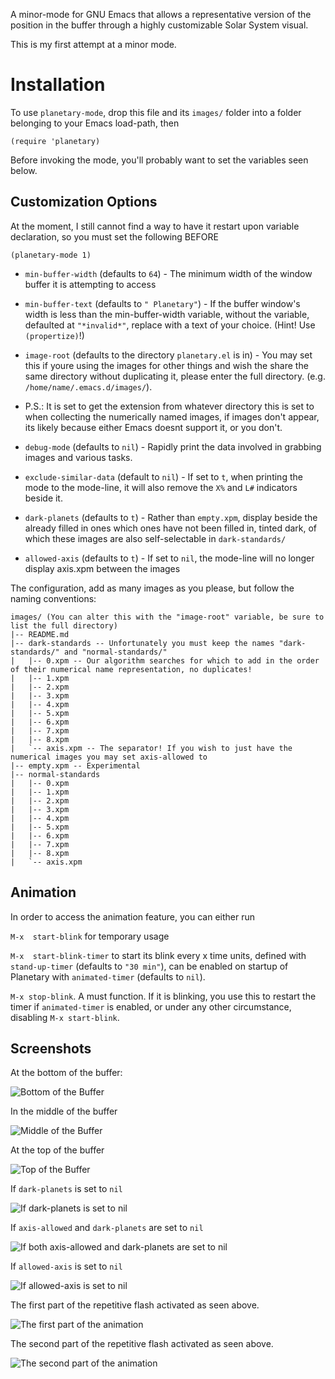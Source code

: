 A minor-mode for GNU Emacs that allows a representative version of the position in the buffer through a highly customizable Solar System visual.

This is my first attempt at a minor mode.

# Installation

To use `planetary-mode`, drop this file and its `images/` folder into a folder belonging to your Emacs load-path, then

```(require 'planetary)```

Before invoking the mode, you'll probably want to set the variables seen below.

## Customization Options

At the moment, I still cannot find a way to have it restart upon variable declaration, so you must set the following BEFORE

`(planetary-mode 1)`

* `min-buffer-width` (defaults to `64`) - The minimum width of the window buffer it is attempting to access 

* `min-buffer-text` (defaults to `" Planetary"`) - If the buffer window's width is less than the min-buffer-width variable, without the variable, defaulted at `"*invalid*"`, replace with a text of your choice. (Hint! Use `(propertize)`!)

* `image-root` (defaults to the directory `planetary.el` is in) - You may set this if youre using the images for other things and wish the share the same directory without duplicating it, please enter the full directory. (e.g. `/home/name/.emacs.d/images/`).
* P.S.: It is set to get the extension from whatever directory this is set to when collecting the numerically named images, if images don't appear, its likely because either Emacs doesnt support it, or you don't.

* `debug-mode` (defaults to `nil`) - Rapidly print the data involved in grabbing images and various tasks.

* `exclude-similar-data` (default to `nil`) - If set to `t`, when printing the mode to the mode-line, it will also remove the `X%` and `L#` indicators beside it.

* `dark-planets` (defaults to `t`) - Rather than `empty.xpm`, display beside the already filled in ones which ones have not been filled in, tinted dark, of which these images are also self-selectable in `dark-standards/`

* `allowed-axis` (defaults to `t`) - If set to `nil`, the mode-line will no longer display axis.xpm between the images

The configuration, add as many images as you please, but follow the naming conventions:

```
images/ (You can alter this with the "image-root" variable, be sure to list the full directory)
|-- README.md
|-- dark-standards -- Unfortunately you must keep the names "dark-standards/" and "normal-standards/"
|   |-- 0.xpm -- Our algorithm searches for which to add in the order of their numerical name representation, no duplicates!
|   |-- 1.xpm
|   |-- 2.xpm
|   |-- 3.xpm
|   |-- 4.xpm
|   |-- 5.xpm
|   |-- 6.xpm
|   |-- 7.xpm
|   |-- 8.xpm
|   `-- axis.xpm -- The separator! If you wish to just have the numerical images you may set axis-allowed to 
|-- empty.xpm -- Experimental
|-- normal-standards
|   |-- 0.xpm
|   |-- 1.xpm
|   |-- 2.xpm
|   |-- 3.xpm
|   |-- 4.xpm
|   |-- 5.xpm
|   |-- 6.xpm
|   |-- 7.xpm
|   |-- 8.xpm
|   `-- axis.xpm
```

## Animation

In order to access the animation feature, you can either run

```M-x  start-blink``` for temporary usage

```M-x  start-blink-timer``` to start its blink every x time units, defined with `stand-up-timer` (defaults to `"30 min"`), can be enabled on startup of Planetary with `animated-timer` (defaults to `nil`).

```M-x stop-blink```. A must function. If it is blinking, you use this to restart the timer if `animated-timer` is enabled, or under any other circumstance, disabling `M-x start-blink`.

## Screenshots

At the bottom of the buffer:

![Bottom of the Buffer](./screenshots/buffer-bottom.png)

In the middle of the buffer

![Middle of the Buffer](./screenshots/mid-buffer.png)

At the top of the buffer

![Top of the Buffer](./screenshots/top-buffer.png)

If `dark-planets` is set to `nil`

![If dark-planets is set to nil](./screenshots/dark-planets-nil.png)

If `axis-allowed` and `dark-planets` are set to `nil`

![If both axis-allowed and dark-planets are set to nil](./screenshots/axis-dark-nil.png)

If `allowed-axis` is set to `nil`

![If allowed-axis is set to nil](./screenshots/allowed-axis-nil.png)

The first part of the repetitive flash activated as seen above.

![The first part of the animation](./screenshots/normal-flash.png)

The second part of the repetitive flash activated as seen above.

![The second part of the animation](./screenshots/contrasted-flash.png)
